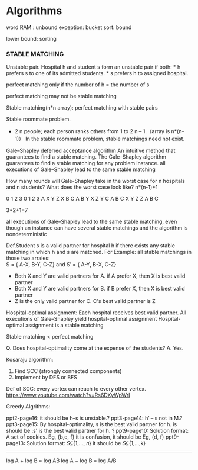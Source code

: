 # Algorithms

word RAM : unbound
exception: bucket sort: bound

lower bound: sorting

### STABLE	MATCHING

Unstable pair.	Hospital h and student s form an unstable pair if both:
	* h prefers s to one of its admitted students.
	* s prefers h to assigned hospital.

perfect matching only if the number of h = the number of s

perfect matching may not be stable matching

Stable matching(n*n array): perfect matching with stable pairs

Stable roommate problem.
* 2 n people; each person ranks others from 1 to 2 n – 1.（array is n*(n-1)）
In the stable roommate problem, stable matchings need not exist.

Gale–Shapley deferred acceptance algorithm
An intuitive method that guarantees to find a stable matching.
The Gale–Shapley algorithm guarantees  to find a stable matching for any problem instance.
all executions of Gale–Shapley lead to the same stable matching

How many rounds will Gale-Shapley take in the worst case for n hospitals and n students? What does the worst case look like? 
n*(n-1)+1

0 1 2 3      0 1 2 3
A X Y Z      X B C A
B Y X Z      Y C A B
C X Y Z      Z A B C

3*2+1=7

all executions of Gale–Shapley lead to the same stable matching, even though an instance can have several stable matchings  and the algorithm is nondeterministic

Def.Student s is a valid partner for hospital h if there exists any stable  matching in which h and s are matched.
For Example:
all stable matchings in those two arraies:	
S = { A-X, B-Y, C-Z}      and S′ = { A-Y, B-X, C-Z}
* Both X and Y are valid partners for A.   if A prefer X, then X is best valid partner
* Both X and Y are valid partners for B.   if B prefer X, then X is best valid partner
* Z is the only valid partner for C.       C's best valid partner is Z


Hospital-optimal assignment: Each hospital receives best valid partner.
All executions of Gale–Shapley yield hospital-optimal assignment
Hospital-optimal assignment is a stable matching

Stable matching < perfect matching

Q.	Does hospital-optimality come at the expense of the students?
A.	Yes.

Kosaraju algorithm:
1. Find SCC (strongly connected components)
2. Implement by DFS or BFS

Def of SCC: every vertex can reach to every other vertex.
https://www.youtube.com/watch?v=Rs6DXyWpWrI

Greedy Algrithms:

ppt2-page16: it should be h–s is unstable.?
ppt3-page14: h’ – s not in M.?
ppt3-page15: By hospital-optimality, s is the best valid partner for h. is should be :s' is the best valid partner for h. ?
ppt9-page10: Solution format:   A set of cookies. Eg, {b,e, f}  it is confusion, it should be Eg, {d, f}
ppt9-page13: Solution format:  𝑆⊆{1,…, 𝑛} it should be 𝑆⊆{1,…,k}


------------------------------------------------------------------------------------------------------------------------------

log A + log B = log AB
log A − log B = log A/B










